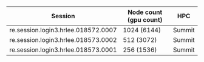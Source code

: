 #

| Session                             | Node count (gpu count) | HPC    |
| ----------------------------------- | ---------------------- | ------ |
| re.session.login3.hrlee.018572.0007 | 1024 (6144)            | Summit |
| re.session.login3.hrlee.018573.0002 | 512 (3072)             | Summit |
| re.session.login3.hrlee.018573.0001 | 256 (1536)             | Summit |
